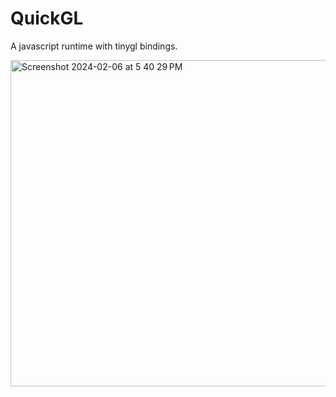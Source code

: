# QuickGL

A javascript runtime with tinygl bindings.

<img width="522" alt="Screenshot 2024-02-06 at 5 40 29 PM" src="https://github.com/bnolan/quickgl/assets/17499/8680ce19-96db-4154-a04e-72f9a7dfb998">
